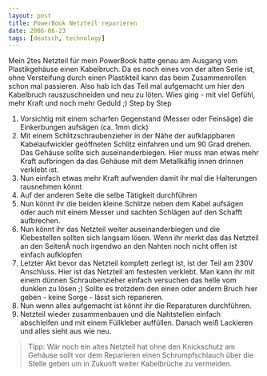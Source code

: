```yaml
---
layout: post
title: PowerBook Netzteil reparieren
date: 2006-06-23
tags: [deutsch, technology]
---
```


Mein 2tes Netzteil für mein PowerBook hatte genau am Ausgang vom Plastikgehäuse einen Kabelbruch. Da es noch eines von der alten Serie ist, ohne Versteifung durch einen Plastikteil kann das beim Zusammenrollen schon mal passieren. Also hab ich das Teil mal aufgemacht um hier den Kabelbruch rauszuschneiden und neu zu löten. Wies ging - mit viel Gefühl, mehr Kraft und noch mehr Geduld ;) Step by Step

1.  Vorsichtig mit einem scharfen Gegenstand (Messer oder Feinsäge) die Einkerbungen aufsägen (ca. 1mm dick)
2.  Mit einem Schlitzschraubenzieher in der Nähe der aufklappbaren Kabelaufwickler geöffneten Schlitz einfahren und um 90 Grad drehen. Das Gehäuse sollte sich auseinanderbiegen. Hier muss man etwas mehr Kraft aufbringen da das Gehäuse mit dem Metallkäfig innen drinnen verklebt ist.
3.  Nun einfach etwas mehr Kraft aufwenden damit ihr mal die Halterungen rausnehmen könnt
4.  Auf der anderen Seite die selbe Tätigkeit durchführen
5.  Nun könnt ihr die beiden kleine Schlitze neben dem Kabel aufsägen oder auch mit einem Messer und sachten Schlägen auf den Schafft aufbrechen.
6.  Nun könnt ihr das Netzteil weiter auseinanderbiegen und die Klebestellen sollten sich langsam lösen. Wenn ihr merkt das das Netzteil an den SeitenÂ noch irgendwo an den Nahten noch nicht offen ist einfach aufklopfen
7.  Letzter Akt bevor das Netzteil komplett zerlegt ist, ist der Teil am 230V Anschluss. Hier ist das Netzteil am festesten verklebt. Man kann ihr mit einem dünnen Schraubenzieher einfach versuchen das helle vom dunklen zu lösen ;) Sollte es trotzdem den einen oder andern Bruch hier geben - keine Sorge - lässt sich reparieren.
8.  Nun wenn alles aufgemacht ist könnt ihr die Reparaturen durchführen.
9.  Netzteil wieder zusammenbauen und die Nahtstellen einfach abschleifen und mit einem Füllkleber auffüllen. Danach weiß Lackieren und alles sieht aus wie neu.

> Tipp: Wär noch ein altes Netzteil hat ohne den Knickschutz am Gehäuse sollt vor dem Reparieren einen Schrumpfschlauch über die Stelle geben um in Zukunft weiter Kabelbrüche zu vermeiden.